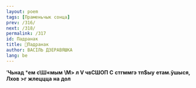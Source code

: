 ```yaml
---
layout: poem
tags: [Праменьчык сонца]
prev: /316/
next: /318/
permalink: /317
id: Падранак
title: 🚧Падранак
author: ВАСІЛЬ ДЗЕРАВЯШКА
lang: be
---
```



’**Чьнад**  ***ем**  **с\Ш«мым**
**\М> л V чвСШОП**
**С**  **стгммгэ**  **тп$ыу**  **етам.ўшыся, Лхов**  **>г**  **жлеццца**  **на**  **дол**
